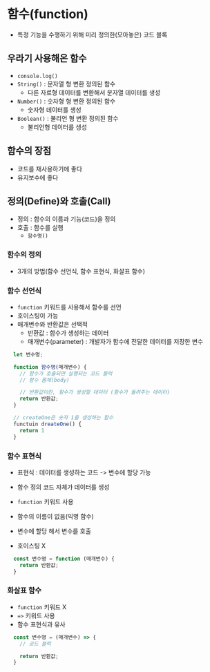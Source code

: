 # 함수(function)

- 특정 기능을 수행하기 위해 미리 정의한(모아놓은) 코드 블록

## 우라기 사용해온 함수

- `console.log()`
- `String()` : 문자열 형 변환 정의된 함수
  - 다른 자료형 데이터를 변환해서 문자열 데이터를 생성
- `Number()` : 숫자형 형 변환 정의된 함수
  - 숫자형 데이터를 생성
- `Boolean()` : 불리언 형 변환 정의된 함수
  - 불리언형 데이터를 생성

## 함수의 장점

- 코드를 재사용하기에 좋다
- 유지보수에 좋다

## 정의(Define)와 호출(Call)

- 정의 : 함수의 이름과 기능(코드)을 정의
- 호출 : 함수를 실행
  - `함수명()`

### 함수의 정의

- 3개의 방법(함수 선언식, 함수 표현식, 화살표 함수)

### 함수 선언식

- `function` 키워드를 사용해서 함수를 선언
- 호이스팅이 가능
- 매개변수와 반환값은 선택적
  - 반환값 : 함수가 생성하는 데이터
  - 매개변수(parameter) : 개발자가 함수에 전달한 데이터를 저장한 변수

```jsx
  let 변수명;

  function 함수명(매개변수) {
    // 함수가 호출되면 실행되는 코드 블럭
    // 함수 몸체(body)

    // 반환값이란, 함수가 생성할 데이터 (함수가 돌려주는 데이터)
    return 반환값;
  }

  // createOne은 숫자 1을 생성하는 함수
  functuin dreateOne() {
    return 1
  }
```

### 함수 표현식

- 표현식 : 데이터를 생성하는 코드 -> 변수에 할당 가능
- 함수 정의 코드 자체가 데이터를 생성

- `function` 키워드 사용
- 함수의 이름이 없음(익명 함수)
- 변수에 할당 해서 변수를 호출
- 호이스팅 X
```jsx
  const 변수명 = function (매개변수) {
    return 반환값;
  }
```

### 화살표 함수
- `function` 키워드 X
- `=>` 키워드 사용
- 함수 표현식과 유사
```jsx
  const 변수명 = (매개변수) => {
    // 코드 블럭

    return 반환값;
  }
```